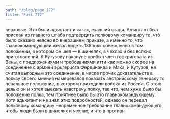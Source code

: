 ```yaml
---
path: "/blog/page_272"
title: "Part 272"
---
```


 верховые. Это были адъютант и казак, ехавший сзади.
Адъютант был прислан из главного штаба подтвердить полковому командиру то, чтò было сказано неясно во вчерашнем приказе, а именно то, что главнокомандующий желал видеть 138полк совершенно в том положении, в котором он шел — в шинелях, в чехлах и без всяких приготовлений.
К Кутузову накануне прибыл член гофкригсрата из Вены, с предложениями и требованиями итти как можно скорее на соединение с армией эрцгерцога Фердинанда и Мака, и Кутузов, не считая выгодным это соединение, в числе прочих доказательств в пользу своего мнения намеревался показать австрийскому генералу то печальное положение, в котором приходили войска из России. С этою целью он и хотел выехать навстречу полку, так что, чем хуже было бы положение полка, тем приятнее было бы это главнокомандующему. Хотя адъютант и не знал этих подробностей, однако он передал полковому командиру непременное требование главнокомандующего, чтобы люди были в шинелях и чехлах, и что в противн
